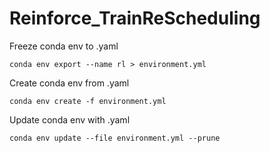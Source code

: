 # Reinforce_TrainReScheduling

Freeze conda env to .yaml

    conda env export --name rl > environment.yml

Create conda env from .yaml

    conda env create -f environment.yml

Update conda env with .yaml

    conda env update --file environment.yml --prune

